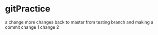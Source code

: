 # gitPractice
a change
more changes
back to master from testing branch and making a commit
change 1
change 2
